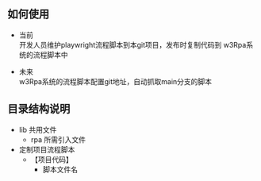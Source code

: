 ## 如何使用

- 当前   
开发人员维护playwright流程脚本到本git项目，发布时复制代码到 w3Rpa系统的流程脚本中

- 未来  
  w3Rpa系统的流程脚本配置git地址，自动抓取main分支的脚本

## 目录结构说明
- lib 共用文件  
  - rpa 所需引入文件  
- 定制项目流程脚本
  - 【项目代码】
    - 脚本文件名 